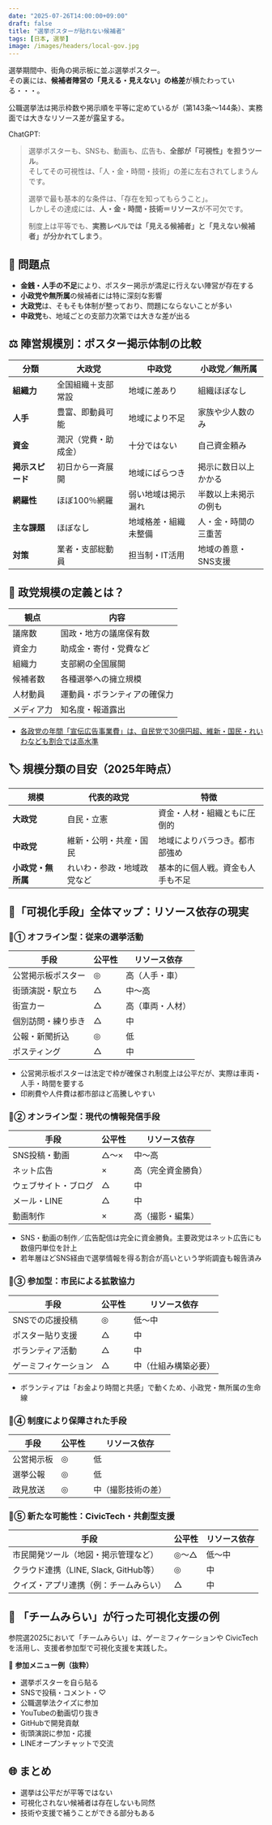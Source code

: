 ```yaml
---
date: "2025-07-26T14:00:00+09:00"
draft: false
title: "選挙ポスターが貼れない候補者"
tags: [日本, 選挙]
image: /images/headers/local-gov.jpg
---
```



選挙期間中、街角の掲示板に並ぶ選挙ポスター。  
その裏には、**候補者陣営の「見える・見えない」の格差**が横たわっている・・・。

公職選挙法は掲示枠数や掲示順を平等に定めているが（第143条～144条）、実務面では大きなリソース差が露呈する。

ChatGPT:  

> 選挙ポスターも、SNSも、動画も、広告も、**全部が「可視性」を担うツール**。  
> そしてその可視性は、「人・金・時間・技術」の差に左右されてしまうんです。
>
> 選挙で最も基本的な条件は、「存在を知ってもらうこと」。  
> しかしその達成には、**人・金・時間・技術＝リソース**が不可欠です。  
>
> 制度上は平等でも、**実務レベルでは「見える候補者」と「見えない候補者」が分かれてしまう**。

## 🧩 問題点

- **金銭・人手の不足**により、ポスター掲示が満足に行えない陣営が存在する
- **小政党や無所属**の候補者には特に深刻な影響
- **大政党**は、そもそも体制が整っており、問題にならないことが多い
- **中政党**も、地域ごとの支部力次第では大きな差が出る

## ⚖️ 陣営規模別：ポスター掲示体制の比較

| 分類         | 大政党        | 中政党        | 小政党／無所属     |
| ---------- | ---------- | ---------- | ----------- |
| **組織力**    | 全国組織＋支部常設  | 地域に差あり     | 組織ほぼなし      |
| **人手**     | 豊富、即動員可能   | 地域により不足    | 家族や少人数のみ    |
| **資金**     | 潤沢（党費・助成金） | 十分ではない     | 自己資金頼み      |
| **掲示スピード** | 初日から一斉展開   | 地域にばらつき    | 掲示に数日以上かかる  |
| **網羅性**    | ほぼ100％網羅   | 弱い地域は掲示漏れ  | 半数以上未掲示の例も  |
| **主な課題**   | ほぼなし       | 地域格差・組織未整備 | 人・金・時間の三重苦  |
| **対策**     | 業者・支部総動員   | 担当制・IT活用   | 地域の善意・SNS支援 |

## 📐 政党規模の定義とは？

| 観点    | 内容             |
| ----- | -------------- |
| 議席数   | 国政・地方の議席保有数    |
| 資金力   | 助成金・寄付・党費など    |
| 組織力   | 支部網の全国展開       |
| 候補者数  | 各種選挙への擁立規模     |
| 人材動員  | 運動員・ボランティアの確保力 |
| メディア力 | 知名度・報道露出       |

- [各政党の年間「宣伝広告事業費」は、自民党で30億円超、維新・国民・れいわなども割合では高水準](https://go2senkyo.com/articles/2021/12/15/65032.html)

## 🏷 規模分類の目安（2025年時点）

| 規模          | 代表的政党         | 特徴               |
| ----------- | ------------- | ---------------- |
| **大政党**     | 自民・立憲         | 資金・人材・組織ともに圧倒的   |
| **中政党**     | 維新・公明・共産・国民   | 地域によりバラつき。都市部強め  |
| **小政党・無所属** | れいわ・参政・地域政党など | 基本的に個人戦。資金も人手も不足 |

## 📣「可視化手段」全体マップ：リソース依存の現実

### 🔸① オフライン型：従来の選挙活動

| 手段        | 公平性 | リソース依存   |
| --------- | --- | -------- |
| 公営掲示板ポスター | ◎   | 高（人手・車）  |
| 街頭演説・駅立ち  | △   | 中〜高      |
| 街宣カー      | △   | 高（車両・人材） |
| 個別訪問・練り歩き | △   | 中        |
| 公報・新聞折込   | ◎   | 低        |
| ポスティング    | △   | 中        |

- 公営掲示板ポスターは法定で枠が確保され制度上は公平だが、実際は車両・人手・時間を要する
- 印刷費や人件費は都市部ほど高騰しやすい

### 🔹② オンライン型：現代の情報発信手段

| 手段         | 公平性 | リソース依存    |
| ---------- | --- | --------- |
| SNS投稿・動画   | △〜× | 中〜高       |
| ネット広告      | ×   | 高（完全資金勝負） |
| ウェブサイト・ブログ | △   | 中         |
| メール・LINE   | △   | 中         |
| 動画制作       | ×   | 高（撮影・編集）  |

- SNS・動画の制作／広告配信は完全に資金勝負。主要政党はネット広告にも数億円単位を計上
- 若年層ほどSNS経由で選挙情報を得る割合が高いという学術調査も報告済み

### 🔸③ 参加型：市民による拡散協力

| 手段         | 公平性 | リソース依存     |
| ---------- | --- | ---------- |
| SNSでの応援投稿  | ◎   | 低〜中        |
| ポスター貼り支援   | △   | 中          |
| ボランティア活動   | △   | 中          |
| ゲーミフィケーション | △   | 中（仕組み構築必要） |

- ボランティアは「お金より時間と共感」で動くため、小政党・無所属の生命線

### 🔹④ 制度により保障された手段

| 手段    | 公平性 | リソース依存    |
| ----- | --- | --------- |
| 公営掲示板 | ◎   | 低         |
| 選挙公報  | ◎   | 低         |
| 政見放送  | ◎   | 中（撮影技術の差） |

### 🔸⑤ 新たな可能性：CivicTech・共創型支援

| 手段                           | 公平性 | リソース依存 |
| ---------------------------- | --- | ------ |
| 市民開発ツール（地図・掲示管理など）           | ◎〜△ | 低〜中    |
| クラウド連携（LINE, Slack, GitHub等） | ◎   | 中      |
| クイズ・アプリ連携（例：チームみらい）          | △   | 中      |

## 🎯 「チームみらい」が行った可視化支援の例

参院選2025において「チームみらい」は、ゲーミフィケーションや CivicTech を活用し、支援者参加型で可視化支援を実践した。

📌 **参加メニュー例（抜粋）**

- 選挙ポスターを自ら貼る
- SNSで投稿・コメント・♡
- 公職選挙法クイズに参加
- YouTubeの動画切り抜き
- GitHubで開発貢献
- 街頭演説に参加・応援
- LINEオープンチャットで交流

## 🌐 まとめ

- 選挙は公平だが平等ではない
- 可視化されない候補者は存在しないも同然
- 技術や支援で補うことができる部分もある
